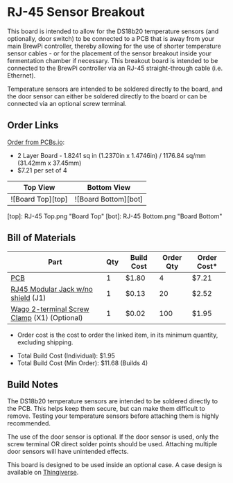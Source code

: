 RJ-45 Sensor Breakout
=====================

This board is intended to allow for the DS18b20 temperature sensors (and optionally, door switch) to be connected to a PCB that is away from your main BrewPi controller, thereby allowing for the use of shorter temperature sensor cables - or for the placement of the sensor breakout inside your fermentation chamber if necessary. This breakout board is intended to be connected to the BrewPi controller via an RJ-45 straight-through cable (i.e. Ethernet).

Temperature sensors are intended to be soldered directly to the board, and the door sensor can either be soldered directly to the board or can be connected via an optional screw terminal.

Order Links
-----------

[Order from PCBs.io](https://PCBs.io/share/zMjYO):

- 2 Layer Board - 1.8241 sq in (1.2370in x 1.4746in) / 1176.84 sq/mm (31.42mm x 37.45mm)
- $7.21 per set of 4

| Top View          | Bottom View          |
| ----------------- |:--------------------:|
| ![Board Top][top] | ![Board Bottom][bot] |

[top]: RJ-45 Top.png "Board Top"
[bot]: RJ-45 Bottom.png "Board Bottom"


Bill of Materials
-----------------

| Part                                                                                              | Qty | Build Cost | Order Qty | Order Cost* |
|---------------------------------------------------------------------------------------------------|-----|------------|-----------|-------------|
| [PCB](https://PCBs.io/share/zMjYO)                                                                | 1   | $1.80      | 4         | $7.21       |
| [RJ45 Modular Jack w/no shield](https://www.aliexpress.com/item/32736146888.html) (J1)            | 1   | $0.13      | 20        | $2.52       |
| [Wago 2-terminal Screw Clamp](https://www.aliexpress.com/item/32700056337.html) (X1) (Optional)   | 1   | $0.02      | 100       | $1.95       |

* Order cost is the cost to order the linked item, in its minimum quantity, excluding shipping.

- Total Build Cost (Individual): $1.95
- Total Build Cost (Min Order): $11.68 (Builds 4)



Build Notes
-----------

The DS18b20 temperature sensors are intended to be soldered directly to the PCB. This helps keep them secure, but can make them difficult to remove. Testing your temperature sensors before attaching them is highly recommended.

The use of the door sensor is optional. If the door sensor is used, only the screw terminal OR direct solder points should be used. Attaching multiple door sensors will have unintended effects.

This board is designed to be used inside an optional case. A case design is available on [Thingiverse](https://www.thingiverse.com/thing:2954861).


